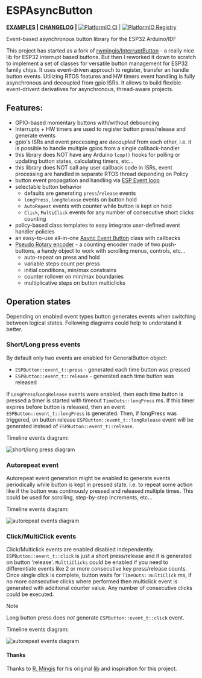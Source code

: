 # ESPAsyncButton

__[EXAMPLES](/examples/) | [CHANGELOG](CHANGELOG.md) |__ [![PlatformIO CI](https://github.com/vortigont/ESPAsyncButton/actions/workflows/pio_build.yml/badge.svg)](https://github.com/vortigont/ESPAsyncButton/actions/workflows/pio_build.yml) | [![PlatformIO Registry](https://badges.registry.platformio.org/packages/vortigont/library/ESPAsyncButton.svg)](https://registry.platformio.org/libraries/vortigont/ESPAsyncButton)

Event-based asynchronous button library for the ESP32 Arduino/IDF


This project has started as a fork of [rwmingis/InterruptButton](https://github.com/rwmingis/InterruptButton) - a really nice lib for ESP32 interrupt based buttons. But then I reworked it down to scratch to implement a set of classes for versatile button management for ESP32 family chips. It uses event-driven approach to register, transfer an handle button events. Utilizing RTOS features and HW timers event handling is fully asynchronous and decoupled from gpio ISRs. It allows to build flexible event-drivent derivatives for asynchronous, thread-aware projects.

## Features:

 * GPIO-based momentary buttons with/without debouncing
 * Interrupts + HW timers are used to register button press/release and generate events
 * gpio's ISRs and event processing are _decoupled_ from each other, i.e. it is possible to handle multiple gpios from a single callback-handler
 * this library does NOT have any Arduino `loop()` hooks for polling or updating button states, calculating timers, etc... 
 * this library does NOT call any user callback code in ISRs, event processing are handled in separate RTOS thread depending on Policy
 * button event propagation and handling via [ESP Event loop](https://docs.espressif.com/projects/esp-idf/en/stable/esp32/api-reference/system/esp_event.html)
 * selectable button behavior
    - defaults are generating `press`/`release` events
    - `longPress`, `longRelease` events on button hold
    -  `AutoRepeat` events with counter while button is kept on hold
    -  `Click`, `MultiClick` events for any number of consecutive short clicks counting
 * policy-based class templates to easy integrate user-defined event handler policies
 * an easy-to-use all-in-one [Async Event Button](/examples/00_AsyncEventButton) class with callbacks
 * [Pseudo Rotary encoder](/examples/03_PseudoEncoder) - a counting encoder made of two push-buttons, a handy object to work with scrolling menus, controls, etc...
   - auto-repeat on press and hold
   - variable steps count per press
   - initial conditions, min/max constrains
   - counter rollover on min/max boundaries
   - multiplicative steps on button multiclicks

## Operation states

Depending on enabled event types button generates events when switching between logical states.
Following diagrams could help to understand it better.

### Short/Long press events

By default only two events are enabled for GeneralButton object:
 - `ESPButton::event_t::press`   - generated each time button was pressed
 - `ESPButton::event_t::release` - generated each time button was released

If `LongPress`/`LongRelease` events were enabled, then each time button is pressed a timer is started with timeout `TimeOuts::longPress` ms. If this timer expires before button is released, then an event `ESPButton::event_t::longPress` is generated. Then, if longPress was triggered, on button release `ESPButton::event_t::longRelease` event will be generated instead of `ESPButton::event_t::release`.

Timeline events diagram:

![short/long press diagram](images/short_press.svg)

### Autorepeat event

Autorepeat event generation might be enabled to generate events periodically while button is kept in pressed state. I.e. to repeat some action like if the button was continously pressed and released multiple times.
This could be used for scrolling, step-by-step increments, etc...

Timeline events diagram:

![autorepeat events diagram](images/autorepeat.svg)

### Click/MultiClick events

Click/Multiclick events are enabled disabled independently. `ESPButton::event_t::click` is just a short press/release and it is generated on button 'release'.  `MulttiClicks` could be enabled if you need to differentiate events like 2 or more consecutive key press/release counts.
Once single click is complete, button waits for `TimeOuts::multiClick` ms, if no more consecutive clicks where performed then multiclick event is generated with additional counter value. Any number of consecutive clicks could be executed.
> [!NOTE]
> Long button press does _not_ generate `ESPButton::event_t::click` event.

Timeline events diagram:

![autorepeat events diagram](images/multiclick.svg)


#### Thanks
Thanks to [R. Mingis](https://github.com/rwmingis) for his original [lib](https://github.com/rwmingis/InterruptButton) and inspiration for this project.

